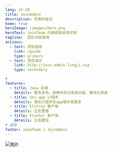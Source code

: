 ```yaml
---
lang: zh-CN
title: JoinAdmin
description: 页面的描述
home: true
heroImage: /images/hero.png
heroText: JoinTeam 内部框架说明文档
tagline:  团队内部使用
actions:
  - text: 项目指南
    link: /guide
    type: primary
  - text: 项目演示
    link: http://join-admin.lingji.vip
    type: secondary

# 
features:
  - title: Java 后端
    details: 服务支持，按模块划分系统功能，模块化拼装
  - title: Uni-app 小程序
    details: 满足小程序及app端开发需求
  - title: Elctron 客户端
    details: 正在整理
  - title: Flutter 客户端
    details: 正在建设
# 底部
footer: JavaTeam | JoinAdmin
---
```



![图片](/images/ui-dock.jpg)

